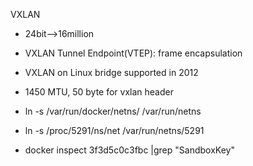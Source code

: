 VXLAN

- 24bit-->16million

- VXLAN Tunnel Endpoint(VTEP): frame encapsulation

- VXLAN on Linux bridge supported in 2012

- 1450 MTU, 50 byte for vxlan header

- ln -s /var/run/docker/netns/ /var/run/netns

- ln -s /proc/5291/ns/net /var/run/netns/5291

-  docker inspect 3f3d5c0c3fbc |grep "SandboxKey"





